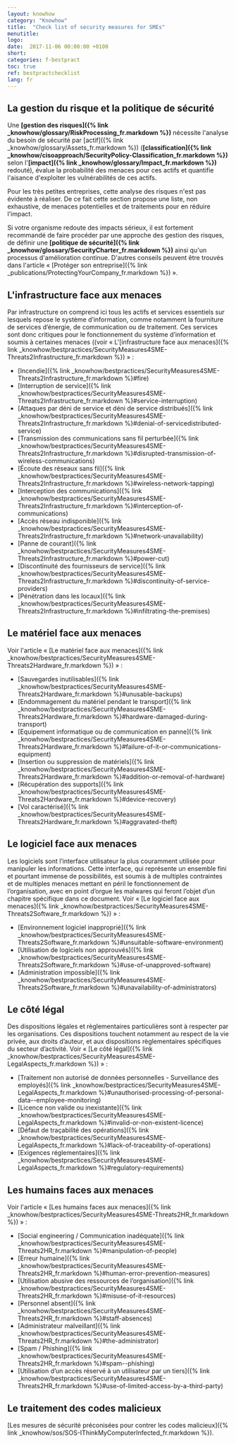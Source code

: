 ```yaml
---
layout: knowhow
category: "Knowhow"
title:  "Check list of security measures for SMEs"
menutitle:
logo:
date:  2017-11-06 00:00:00 +0100
short:
categories: f-bestpract
toc: true
ref: bestpractchecklist
lang: fr
---
```


## La gestion du risque et la politique de sécurité

Une **[gestion des risques]({% link _knowhow/glossary/RiskProcessing_fr.markdown %})** nécessite l'analyse du besoin de sécurité par [actif]({% link _knowhow/glossary/Assets_fr.markdown %}) (**[classification]({% link _knowhow/cisoapproach/SecurityPolicy-Classification_fr.markdown %})** selon l'**[impact]({% link _knowhow/glossary/Impact_fr.markdown %})** redouté), évalue la probabilité des menaces pour ces actifs et quantifie l'aisance d'exploiter les vulnérabilités de ces actifs.

Pour les très petites entreprises, cette analyse des risques n'est pas évidente à réaliser. De ce fait cette section propose une liste, non exhaustive, de menaces potentielles et de traitements pour en réduire l'impact.

Si votre organisme redoute des impacts sérieux, il est fortement recommandé de faire procéder par une approche des gestion des risques, de définir une **[politique de sécurité]({% link _knowhow/glossary/SecurityCharter_fr.markdown %})** ainsi qu'un processus d'amélioration continue. D'autres conseils peuvent être trouvés dans l'article « [Protéger son entreprise]({% link _publications/ProtectingYourCompany_fr.markdown %}) ».

## L'infrastructure face aux menaces

Par infrastructure on comprend ici tous les actifs et services essentiels sur lesquels repose le système d’information, comme notamment la fourniture de services d’énergie, de communication ou de traitement. Ces services sont donc critiques pour le fonctionnement du système d’information et soumis à certaines menaces ((voir « L'[infrastructure face aux menaces]({% link _knowhow/bestpractices/SecurityMeasures4SME-Threats2Infrastructure_fr.markdown %}) » :

* [Incendie]({% link _knowhow/bestpractices/SecurityMeasures4SME-Threats2Infrastructure_fr.markdown %}#fire)
* [Interruption de service]({% link _knowhow/bestpractices/SecurityMeasures4SME-Threats2Infrastructure_fr.markdown %}#service-interruption)
* [Attaques par déni de service et déni de service distribués]({% link _knowhow/bestpractices/SecurityMeasures4SME-Threats2Infrastructure_fr.markdown %}#denial-of-servicedistributed-service)
* [Transmission des communications sans fil perturbée]({% link _knowhow/bestpractices/SecurityMeasures4SME-Threats2Infrastructure_fr.markdown %}#disrupted-transmission-of-wireless-communications)
* [Écoute des réseaux sans fil]({% link _knowhow/bestpractices/SecurityMeasures4SME-Threats2Infrastructure_fr.markdown %}#wireless-network-tapping)
* [Interception des communications]({% link _knowhow/bestpractices/SecurityMeasures4SME-Threats2Infrastructure_fr.markdown %}#interception-of-communications)
* [Accès réseau indisponible]({% link _knowhow/bestpractices/SecurityMeasures4SME-Threats2Infrastructure_fr.markdown %}#network-unavailability)
* [Panne de courant]({% link _knowhow/bestpractices/SecurityMeasures4SME-Threats2Infrastructure_fr.markdown %}#power-cut)
* [Discontinuité des fournisseurs de service]({% link _knowhow/bestpractices/SecurityMeasures4SME-Threats2Infrastructure_fr.markdown %}#discontinuity-of-service-providers)
* [Pénétration dans les locaux]({% link _knowhow/bestpractices/SecurityMeasures4SME-Threats2Infrastructure_fr.markdown %}#infiltrating-the-premises)

## Le matériel face aux menaces

Voir l'article « [Le matériel face aux menaces]({% link _knowhow/bestpractices/SecurityMeasures4SME-Threats2Hardware_fr.markdown %}) » :

* [Sauvegardes inutilisables]({% link _knowhow/bestpractices/SecurityMeasures4SME-Threats2Hardware_fr.markdown %}#unusable-backups)
* [Endommagement du matériel pendant le transport]({% link _knowhow/bestpractices/SecurityMeasures4SME-Threats2Hardware_fr.markdown %}#hardware-damaged-during-transport)
* [Equipement informatique ou de communication en panne]({% link _knowhow/bestpractices/SecurityMeasures4SME-Threats2Hardware_fr.markdown %}#failure-of-it-or-communications-equipment)
* [Insertion ou suppression de matériels]({% link _knowhow/bestpractices/SecurityMeasures4SME-Threats2Hardware_fr.markdown %}#addition-or-removal-of-hardware)
* [Récupération des supports]({% link _knowhow/bestpractices/SecurityMeasures4SME-Threats2Hardware_fr.markdown %}#device-recovery)
* [Vol caractérisé]({% link _knowhow/bestpractices/SecurityMeasures4SME-Threats2Hardware_fr.markdown %}#aggravated-theft)

## Le logiciel face aux menaces

Les logiciels sont l’interface utilisateur la plus couramment utilisée pour manipuler les informations. Cette interface, qui représente un ensemble fini et pourtant immense de possibilités, est soumis à de multiples contraintes et de multiples menaces mettant en péril le fonctionnement de l’organisation, avec en point d’orgue les malwares qui feront l’objet d’un chapitre spécifique dans ce document. Voir « [Le logiciel face aux menaces]({% link _knowhow/bestpractices/SecurityMeasures4SME-Threats2Software_fr.markdown %}) » :

* [Environnement logiciel inapproprié]({% link _knowhow/bestpractices/SecurityMeasures4SME-Threats2Software_fr.markdown %}#unsuitable-software-environment)
* [Utilisation de logiciels non approuvés]({% link _knowhow/bestpractices/SecurityMeasures4SME-Threats2Software_fr.markdown %}#use-of-unapproved-software)
* [Administration impossible]({% link _knowhow/bestpractices/SecurityMeasures4SME-Threats2Software_fr.markdown %}#unavailability-of-administrators)

## Le côté légal

Des dispositions légales et règlementaires particulières sont à respecter par les organisations. Ces dispositions touchent notamment au respect de la vie privée, aux droits d’auteur, et aux dispositions règlementaires spécifiques du secteur d’activité. Voir « [Le côté légal]({% link _knowhow/bestpractices/SecurityMeasures4SME-LegalAspects_fr.markdown %}) » :

* [Traitement non autorisé de données personnelles - Surveillance des employés]({% link _knowhow/bestpractices/SecurityMeasures4SME-LegalAspects_fr.markdown %}#unauthorised-processing-of-personal-data--employee-monitoring)
* [Licence non valide ou inexistante]({% link _knowhow/bestpractices/SecurityMeasures4SME-LegalAspects_fr.markdown %}#invalid-or-non-existent-licence)
* [Défaut de traçabilité des opérations]({% link _knowhow/bestpractices/SecurityMeasures4SME-LegalAspects_fr.markdown %}#lack-of-traceability-of-operations)
* [Exigences réglementaires]({% link _knowhow/bestpractices/SecurityMeasures4SME-LegalAspects_fr.markdown %}#regulatory-requirements)

## Les humains faces aux menaces

Voir l'article « [Les humains faces aux menaces]({% link _knowhow/bestpractices/SecurityMeasures4SME-Threats2HR_fr.markdown %}) » :

* [Social engineering / Communication inadéquate]({% link _knowhow/bestpractices/SecurityMeasures4SME-Threats2HR_fr.markdown %}#manipulation-of-people)
* [Erreur humaine]({% link _knowhow/bestpractices/SecurityMeasures4SME-Threats2HR_fr.markdown %}#human-error-prevention-measures)
* [Utilisation abusive des ressources de l’organisation]({% link _knowhow/bestpractices/SecurityMeasures4SME-Threats2HR_fr.markdown %}#misuse-of-it-resources)
* [Personnel absent]({% link _knowhow/bestpractices/SecurityMeasures4SME-Threats2HR_fr.markdown %}#staff-absences)
* [Administrateur malveillant]({% link _knowhow/bestpractices/SecurityMeasures4SME-Threats2HR_fr.markdown %}#the-administrator)
* [Spam / Phishing]({% link _knowhow/bestpractices/SecurityMeasures4SME-Threats2HR_fr.markdown %}#spam--phishing)
* [Utilisation d’un accès réservé à un utilisateur par un tiers]({% link _knowhow/bestpractices/SecurityMeasures4SME-Threats2HR_fr.markdown %}#use-of-limited-access-by-a-third-party)

## Le traitement des codes malicieux

[Les mesures de sécurité préconisées pour contrer les codes malicieux]({% link _knowhow/sos/SOS-IThinkMyComputerInfected_fr.markdown %}).
